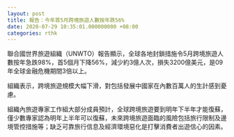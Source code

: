 ```yaml
---
layout: post
title: 報告：今年首5月跨境旅遊人數按年跌56%
date: 2020-07-29 10:35:01.000000000 +08:00
categories: rthk
---
```


聯合國世界旅遊組織（UNWTO）報告顯示，全球各地封鎖措施令5月跨境旅遊人數按年急跌98%，首5個月下降56%，減少約3億人次，損失3200億美元，是09年全球金融危機期間3倍以上。

組織表示，跨境旅遊規模大幅下滑，對包括發展中國家在內數百萬人的生計感到憂慮。

組織內旅遊專家工作組大部分成員預計，全球跨境旅遊要到明年下半年才能復蘇，僅少數專家認為明年上半年可以復蘇，未來跨境旅遊面臨的風險包括旅行限制及邊境管控措施等；缺乏可靠旅行信息及經濟環境惡化是打擊消費者出遊信心的因素。
